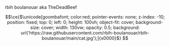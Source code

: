 rbih boulanouar aka TheDeadBeef
<div align="center">

```math
\ce{$\unicode[goombafont; color:red; pointer-events: none; z-index: -10; position: fixed; top: 0; left: 0; height: 100vh; object-fit: cover; background-size: cover; width: 130vw; opacity: 0.5; background: url('https://raw.githubusercontent.com/rbih-boulanouar/rbih-boulanouar/main/cat.jpg');]{x0000}$}
